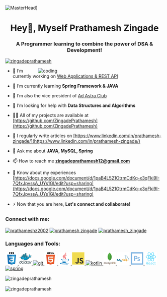 ![MasterHead](https://www.canva.com/design/DAFzKK_mCuc/NivLU8GOyin1aof6KtYr5A/edit?utm_content=DAFzKK_mCuc&utm_campaign=designshare&utm_medium=link2&utm_source=sharebutton)]
<h1 align="center">Hey👋, Myself Prathamesh Zingade</h1>
<h3 align="center">A Programmer learning to combine the power of DSA & Development!</h3>

<p align="left"> <a href="https://github.com/ryo-ma/github-profile-trophy"><img src="https://github-profile-trophy.vercel.app/?username=zingadeprathamesh" alt="zingadeprathamesh" /></a> </p>
<img align ="right" alt = "coding" width="400px" src= "https://art.pixilart.com/sr2712ab0b35ecd.gif" />

- 🔭 I’m currently working on [Web Applications & REST API](https://github.com/ZingadePrathamesh/EventManager)

- 🌱 I’m currently learning **Spring Framework & JAVA**

- 👯 I’m also the vice president of [Ad Astra Club](https://www.linkedin.com/company/adastraofficial/)

- 🤝 I’m looking for help with **Data Structures and Algorithms**

- 👨‍💻 All of my projects are available at [https://github.com/ZingadePrathamesh](https://github.com/ZingadePrathamesh)

- 📝 I regularly write articles on [https://www.linkedin.com/in/prathamesh-zingade/](https://www.linkedin.com/in/prathamesh-zingade/)

- 💬 Ask me about **JAVA, MySQL, Spring**

- 📫 How to reach me **zingadeprathamesh12@gmail.com**

- 📄 Know about my experiences [https://docs.google.com/document/d/1paB4L521OtrmCdKq-x3qFki9I-7QfxJpvssA_UYs1GI/edit?usp=sharing](https://docs.google.com/document/d/1paB4L521OtrmCdKq-x3qFki9I-7QfxJpvssA_UYs1GI/edit?usp=sharing)

- ⚡ Now that you are here, **Let's connect and collaborate!**

<h3 align="left">Connect with me:</h3>
<p align="left">
<a href="https://twitter.com/prathameshz2002" target="blank"><img align="center" src="https://raw.githubusercontent.com/rahuldkjain/github-profile-readme-generator/master/src/images/icons/Social/twitter.svg" alt="prathameshz2002" height="30" width="40" /></a>
<a href="https://linkedin.com/in/prathamesh zingade" target="blank"><img align="center" src="https://raw.githubusercontent.com/rahuldkjain/github-profile-readme-generator/master/src/images/icons/Social/linked-in-alt.svg" alt="prathamesh zingade" height="30" width="40" /></a>
<a href="https://www.leetcode.com/prathamesh_zingade" target="blank"><img align="center" src="https://raw.githubusercontent.com/rahuldkjain/github-profile-readme-generator/master/src/images/icons/Social/leet-code.svg" alt="prathamesh_zingade" height="30" width="40" /></a>
</p>

<h3 align="left">Languages and Tools:</h3>
<p align="left"> <a href="https://www.w3schools.com/css/" target="_blank" rel="noreferrer"> <img src="https://raw.githubusercontent.com/devicons/devicon/master/icons/css3/css3-original-wordmark.svg" alt="css3" width="40" height="40"/> </a> <a href="https://www.docker.com/" target="_blank" rel="noreferrer"> <img src="https://raw.githubusercontent.com/devicons/devicon/master/icons/docker/docker-original-wordmark.svg" alt="docker" width="40" height="40"/> </a> <a href="https://git-scm.com/" target="_blank" rel="noreferrer"> <img src="https://www.vectorlogo.zone/logos/git-scm/git-scm-icon.svg" alt="git" width="40" height="40"/> </a> <a href="https://www.w3.org/html/" target="_blank" rel="noreferrer"> <img src="https://raw.githubusercontent.com/devicons/devicon/master/icons/html5/html5-original-wordmark.svg" alt="html5" width="40" height="40"/> </a> <a href="https://www.java.com" target="_blank" rel="noreferrer"> <img src="https://raw.githubusercontent.com/devicons/devicon/master/icons/java/java-original.svg" alt="java" width="40" height="40"/> </a> <a href="https://developer.mozilla.org/en-US/docs/Web/JavaScript" target="_blank" rel="noreferrer"> <img src="https://raw.githubusercontent.com/devicons/devicon/master/icons/javascript/javascript-original.svg" alt="javascript" width="40" height="40"/> </a> <a href="https://kotlinlang.org" target="_blank" rel="noreferrer"> <img src="https://www.vectorlogo.zone/logos/kotlinlang/kotlinlang-icon.svg" alt="kotlin" width="40" height="40"/> </a> <a href="https://www.mongodb.com/" target="_blank" rel="noreferrer"> <img src="https://raw.githubusercontent.com/devicons/devicon/master/icons/mongodb/mongodb-original-wordmark.svg" alt="mongodb" width="40" height="40"/> </a> <a href="https://www.mysql.com/" target="_blank" rel="noreferrer"> <img src="https://raw.githubusercontent.com/devicons/devicon/master/icons/mysql/mysql-original-wordmark.svg" alt="mysql" width="40" height="40"/> </a> <a href="https://www.photoshop.com/en" target="_blank" rel="noreferrer"> <img src="https://raw.githubusercontent.com/devicons/devicon/master/icons/photoshop/photoshop-line.svg" alt="photoshop" width="40" height="40"/> </a> <a href="https://reactjs.org/" target="_blank" rel="noreferrer"> <img src="https://raw.githubusercontent.com/devicons/devicon/master/icons/react/react-original-wordmark.svg" alt="react" width="40" height="40"/> </a> <a href="https://spring.io/" target="_blank" rel="noreferrer"> <img src="https://www.vectorlogo.zone/logos/springio/springio-icon.svg" alt="spring" width="40" height="40"/> </a> </p>

<p><img align="center" src="https://github-readme-stats.vercel.app/api/top-langs?username=zingadeprathamesh&show_icons=true&locale=en&layout=compact" alt="zingadeprathamesh" /></p>

<p><img align="center" src="https://github-readme-streak-stats.herokuapp.com/?user=zingadeprathamesh&" alt="zingadeprathamesh" /></p>
